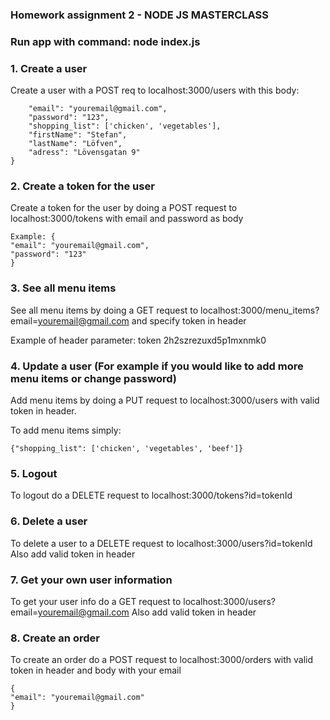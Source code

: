 ### Homework assignment 2 - NODE JS MASTERCLASS

### Run app with command: node index.js

### 1. Create a user

Create a user with a POST req to localhost:3000/users with this body:

```{
	"email": "youremail@gmail.com",
	"password": "123",
	"shopping_list": ['chicken', 'vegetables'],
	"firstName": "Stefan",
	"lastName": "Löfven",
	"adress": "Lövensgatan 9"
}
```

### 2. Create a token for the user

Create a token for the user by doing a POST request to localhost:3000/tokens with email and password as body

```
Example: {
"email": "youremail@gmail.com",
"password": "123"
}
```

### 3. See all menu items

See all menu items by doing a GET request to localhost:3000/menu_items?email=youremail@gmail.com
and specify token in header

Example of header parameter: token 2h2szrezuxd5p1mxnmk0

### 4. Update a user (For example if you would like to add more menu items or change password)

Add menu items by doing a PUT request to localhost:3000/users with valid token in header.

To add menu items simply:

```
{"shopping_list": ['chicken', 'vegetables', 'beef']}
```

### 5. Logout

To logout do a DELETE request to localhost:3000/tokens?id=tokenId

### 6. Delete a user

To delete a user to a DELETE request to localhost:3000/users?id=tokenId
Also add valid token in header

### 7. Get your own user information

To get your user info do a GET request to localhost:3000/users?email=youremail@gmail.com
Also add valid token in header

### 8. Create an order

To create an order do a POST request to localhost:3000/orders with valid token in header and body with your email

```
{
"email": "youremail@gmail.com"
}
```
